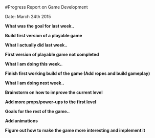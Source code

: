 #Progress Report on Game Development


Date: March 24th 2015

<b>What was the goal for last week..

Build first version of a playable game

What I actually did last week..

First version of playable game not completed

What I am doing this week..

Finish first working build of the game (Add ropes and build gameplay)

What I am doing next week..

Brainstorm on how to improve the current level

Add more props/power-ups to the first level

Goals for the rest of the game.. 

Add animations

Figure out how to make the game more interesting and implement it
